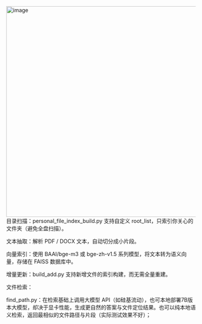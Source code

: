 <img width="1034" height="561" alt="image" src="https://github.com/user-attachments/assets/3d7c6465-96c0-4132-9292-9e5cc450f4d1" />
目录扫描：personal_file_index_build.py 支持自定义 root_list，只索引你关心的文件夹（避免全盘扫描）。

文本抽取：解析 PDF / DOCX 文本，自动切分成小片段。

向量索引：使用 BAAI/bge-m3 或 bge-zh-v1.5 系列模型，将文本转为语义向量，存储在 FAISS 数据库中。

增量更新：build_add.py 支持新增文件的索引构建，而无需全量重建。

文件检索：

find_path.py：在检索基础上调用大模型 API（如硅基流动），也可本地部署7B版本大模型，却决于显卡性能，生成更自然的答案与文件定位结果。也可以纯本地语义检索，返回最相似的文件路径与片段（实际测试效果不好）；

